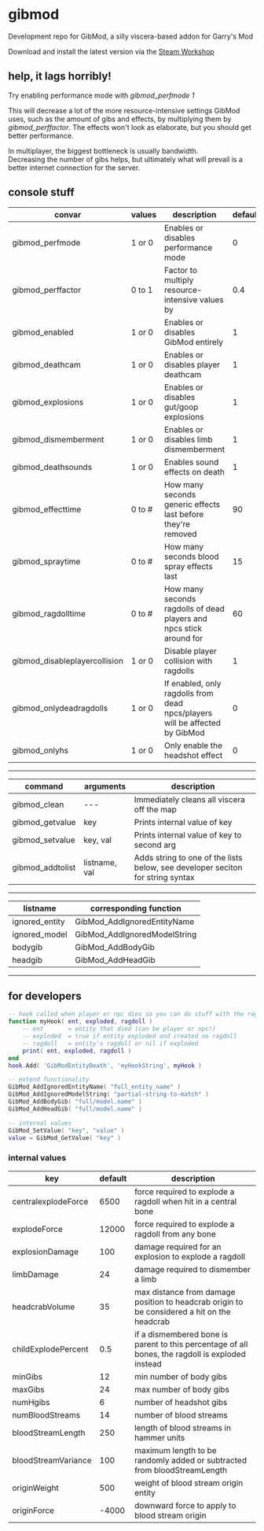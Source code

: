 # gibmod

Development repo for GibMod, a silly viscera-based addon for Garry's Mod

Download and install the latest version via the [Steam Workshop](http://steamcommunity.com/sharedfiles/filedetails/?id=168326910)

## help, it lags horribly!
Try enabling performance mode with *gibmod_perfmode 1*

This will decrease a lot of the more resource-intensive settings GibMod uses, such as the amount of gibs and effects, by multiplying them by *gibmod_perffactor*. The effects won't look as elaborate, but you should get better performance.

In multiplayer, the biggest bottleneck is usually bandwidth.  
Decreasing the number of gibs helps, but ultimately what will prevail is a better internet connection for the server.


## console stuff
convar | values | description | default
--- | --- | --- | ---
gibmod_perfmode | 1 or 0 | Enables or disables performance mode | 0
gibmod_perffactor | 0 to 1 | Factor to multiply resource-intensive values by | 0.4
gibmod_enabled | 1 or 0 | Enables or disables GibMod entirely | 1
gibmod_deathcam | 1 or 0 | Enables or disables player deathcam | 1
gibmod_explosions | 1 or 0 | Enables or disables gut/goop explosions | 1
gibmod_dismemberment | 1 or 0 | Enables or disables limb dismemberment | 1
gibmod_deathsounds | 1 or 0 | Enables sound effects on death | 1
gibmod_effecttime | 0 to # | How many seconds generic effects last before they're removed  | 90
gibmod_spraytime | 0 to # | How many seconds blood spray effects last | 15
gibmod_ragdolltime | 0 to # | How many seconds ragdolls of dead players and npcs stick around for | 60
gibmod_disableplayercollision | 1 or 0 | Disable player collision with ragdolls | 1
gibmod_onlydeadragdolls | 1 or 0 | If enabled, only ragdolls from dead npcs/players will be affected by GibMod | 0
gibmod_onlyhs | 1 or 0 | Only enable the headshot effect | 0

---

command | arguments | description
--- | --- | ---
gibmod_clean | --- | Immediately cleans all viscera off the map
gibmod_getvalue | key | Prints internal value of key
gibmod_setvalue | key, val | Prints internal value of key to second arg
gibmod_addtolist | listname, val | Adds string to one of the lists below, see developer seciton for string syntax

---

listname | corresponding function
--- | ---
ignored_entity | GibMod_AddIgnoredEntityName
ignored_model | GibMod_AddIgnoredModelString
bodygib | GibMod_AddBodyGib
headgib | GibMod_AddHeadGib

---

## for developers
```lua
-- hook called when player or npc dies so you can do stuff with the ragdoll
function myHook( ent, exploded, ragdoll )
    -- ent       = entity that died (can be player or npc!)
    -- exploded  = true if entity exploded and created no ragdoll
    -- ragdoll   = entity's ragdoll or nil if exploded
    print( ent, exploded, ragdoll )
end
hook.Add( 'GibModEntityDeath', 'myHookString', myHook )

-- extend functionality
GibMod_AddIgnoredEntityName( "full_entity_name" )
GibMod_AddIgnoredModelString( "partial-string-to-match" )
GibMod_AddBodyGib( "full/model.name" )
GibMod_AddHeadGib( "full/model.name" )

-- internal values
GibMod_SetValue( "key", "value" )
value = GibMod_GetValue( "key" )
```

### internal values
key | default | description
--- | --- | ---
centralexplodeForce | 6500 | force required to explode a ragdoll when hit in a central bone
explodeForce | 12000 | force required to explode a ragdoll from any bone
explosionDamage | 100 | damage required for an explosion to explode a ragdoll
limbDamage | 24 | damage required to dismember a limb
headcrabVolume | 35 | max distance from damage position to headcrab origin to be considered a hit on the headcrab
childExplodePercent | 0.5 | if a dismembered bone is parent to this percentage of all bones, the ragdoll is exploded instead
minGibs | 12 | min number of body gibs
maxGibs | 24 | max number of body gibs
numHgibs | 6 | number of headshot gibs
numBloodStreams | 14 | number of blood streams
bloodStreamLength | 250 | length of blood streams in hammer units
bloodStreamVariance | 100 | maximum length to be randomly added or subtracted from bloodStreamLength
originWeight | 500 | weight of blood stream origin entity
originForce | -4000 | downward force to apply to blood stream origin